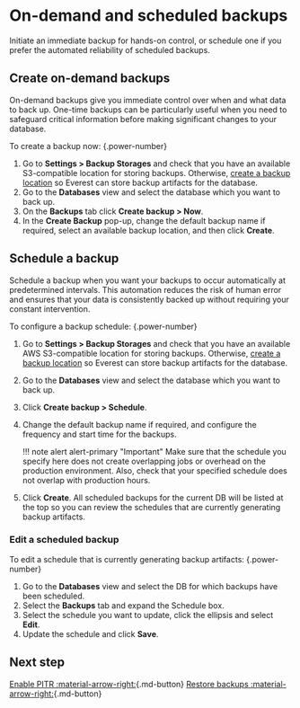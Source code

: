 # On-demand and scheduled backups

Initiate an immediate backup for hands-on control, or schedule one if you prefer the automated reliability of scheduled backups.

## Create on-demand backups

On-demand backups give you immediate control over when and what data to back up. One-time backups can be particularly useful when you need to safeguard critical information before making significant changes to your database.

To create a backup now:
{.power-number}

1. Go to <i class="uil uil-cog"></i>  **Settings > Backup Storages** and check that you have an available S3-compatible location for storing backups. Otherwise, [create a backup location](../CreateStorage.md) so Everest can store backup artifacts for the database.
2. Go to the <i class="uil uil-database"></i> **Databases** view and select the database which you want to back up.
3. On the **Backups** tab click **Create backup > Now**.
4. In the **Create Backup** pop-up, change the default backup name if required, select an available backup location, and then click **Create**.

## Schedule a backup

Schedule a backup when you want your backups to occur automatically at predetermined intervals. This automation reduces the risk of human error and ensures that your data is consistently backed up without requiring your constant intervention.

To configure a backup schedule:
{.power-number}

1. Go to <i class="uil uil-cog"></i>  **Settings > Backup Storages** and check that you have an available AWS S3-compatible location for storing backups. Otherwise, [create a backup location](../CreateStorage.md) so Everest can store backup artifacts for the database.
2. Go to the <i class="uil uil-database"></i> **Databases** view and select the database which you want to back up.
3. Click **Create backup > Schedule**.
4. Change the default backup name if required, and configure the frequency and start time for the backups.

    !!! note alert alert-primary "Important"
        Make sure that the schedule you specify here does not create overlapping jobs or overhead on the production environment. Also, check that your specified schedule does not overlap with production hours.

5. Click **Create**. All scheduled backups for the current DB will be listed at the top so you can review the schedules that are currently generating backup artifacts.

### Edit a scheduled backup

To edit a schedule that is currently generating backup artifacts:
{.power-number}

1. Go to the <i class="uil uil-database"></i> **Databases** view and select the DB for which backups have been scheduled.  
2. Select the **Backups** tab and expand the Schedule box.
3. Select the schedule you want to update, click the ellipsis <i class="uil uil-ellipsis-h"></i> and select **Edit**.
4. Update the schedule and click **Save**.

## Next step
[Enable PITR :material-arrow-right:](../createBackups/EnablePITR.md){.md-button}
[Restore backups :material-arrow-right:](../RestoreBackup.md){.md-button}